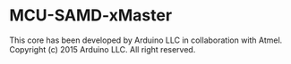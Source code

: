 # MCU-SAMD-xMaster

This core has been developed by Arduino LLC in collaboration with Atmel.
Copyright (c) 2015 Arduino LLC.  All right reserved.
